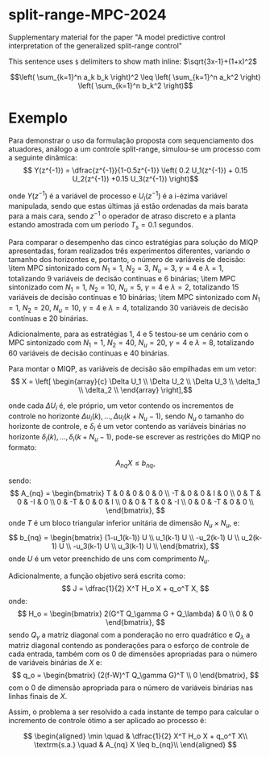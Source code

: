 # split-range-MPC-2024
Supplementary material for the paper "A model predictive control interpretation of the generalized split-range control"

This sentence uses `$` delimiters to show math inline:  $\sqrt{3x-1}+(1+x)^2$

$$\left( \sum_{k=1}^n a_k b_k \right)^2 \leq \left( \sum_{k=1}^n a_k^2 \right) \left( \sum_{k=1}^n b_k^2 \right)$$

# Exemplo

Para demonstrar o uso da formulação proposta com sequenciamento dos atuadores, análogo a um controle split-range, simulou-se um processo com a seguinte dinâmica:
$$    Y(z^{-1}) = \dfrac{z^{-1}}{1-0.5z^{-1}} \left( 0.2 U_1(z^{-1}) + 0.15 U_2(z^{-1}) +0.15 U_3(z^{-1}) \right)$$

onde $Y(z^{-1})$ é a variável de processo e $U_i(z^{-1})$ é a i-ézima variável manipulada, sendo que estas últimas já estão ordenadas da mais barata para a mais cara, sendo $z^{-1}$ o operador de atraso discreto e a planta estando amostrada com um período $T_s = 0.1$ segundos.

Para comparar o desempenho das cinco estratégias para solução do MIQP apresentadas, foram realizados três experimentos diferentes, variando o tamanho dos horizontes e, portanto, o número de variáveis de decisão:
    \item MPC sintonizado com $N_1 = 1$, $N_2 = 3$, $N_u = 3$, $\gamma = 4$ e $\lambda = 1$, totalizando 9 variáveis de decisão contínuas e 6 binárias;
    \item MPC sintonizado com $N_1 = 1$, $N_2 = 10$, $N_u = 5$, $\gamma = 4$ e $\lambda = 2$, totalizando 15 variáveis de decisão contínuas e 10 binárias;
    \item MPC sintonizado com $N_1 = 1$, $N_2 = 20$, $N_u = 10$, $\gamma = 4$ e $\lambda = 4$, totalizando 30 variáveis de decisão contínuas e 20 binárias.


Adicionalmente, para as estratégias 1, 4 e 5 testou-se um cenário com o MPC sintonizado com $N_1 = 1$, $N_2 = 40$, $N_u = 20$, $\gamma = 4$ e $\lambda = 8$, totalizando 60 variáveis de decisão contínuas e 40 binárias.



Para montar o MIQP, as variáveis de decisão são empilhadas em um vetor:
$$   X = \left[
\begin{array}{c}
\Delta U_1 \\
\Delta U_2 \\
\Delta U_3 \\
\delta_1 \\
\delta_2 \\
\end{array}
\right],$$

onde cada $\Delta U_i$ é, ele próprio, um vetor contendo os incrementos de controle no horizonte $\Delta u_i(k), ..., \Delta u_i (k+N_u-1)$, sendo $N_u$ o tamanho do horizonte de controle, e $\delta_i$  é um vetor contendo as variáveis binárias no horizonte $\delta_i(k), ..., \delta_i (k+N_u-1)$, pode-se escrever as restrições do MIQP no formato:


   $$ A_{nq} X \leq b_{nq},$$

sendo: 
$$
    A_{nq} = \begin{bmatrix}
T & 0 & 0 & 0 & 0 \\
-T & 0 & 0 & I & 0 \\
0 & T & 0 & -I & 0 \\
0 & -T & 0 & 0 & I \\
0 & 0 & T & 0 & -I \\
0 & 0 & -T & 0 & 0 \\
\end{bmatrix}, 
$$
onde $T$ é um bloco triangular inferior unitária de dimensão $N_u \times N_u$, e: 
$$
    b_{nq} = \begin{bmatrix}
(1-u_1(k-1)) U \\
u_1(k-1) U \\
-u_2(k-1) U  \\
u_2(k-1) U  \\
-u_3(k-1) U  \\
u_3(k-1) U  \\
\end{bmatrix}, 
$$
onde $U$ é um vetor preenchido de uns com comprimento $N_u$.

Adicionalmente, a função objetivo será escrita como:
$$
    J = \dfrac{1}{2} X^T H_o X + q_o^T X,
$$
onde:
$$
   H_o = \begin{bmatrix}
2(G^T Q_\gamma G + Q_\lambda) & 0 \\
0 & 0
\end{bmatrix}, 
$$
sendo $Q_\gamma$ a matriz diagonal com a ponderação no erro quadrático e $Q_\lambda$ a matriz diagonal contendo as ponderações para o esforço de controle de cada entrada, também com os $0$ de dimensões apropriadas para o número de variáveis binárias de $X$ e:
$$
   q_o = \begin{bmatrix}
(2(f-W)^T Q_\gamma G)^T \\ 0
\end{bmatrix}, 
$$
com o $0$ de dimensão apropriada para o número de variáveis binárias nas linhas finais de $X$.

Assim, o problema a ser resolvido a cada instante de tempo para calcular o incremento de controle ótimo a ser aplicado ao processo é:

$$
\begin{aligned}
\min \quad & \dfrac{1}{2} X^T H_o X + q_o^T X\\
\textrm{s.a.} \quad & A_{nq} X \leq b_{nq}\\
\end{aligned}
$$

